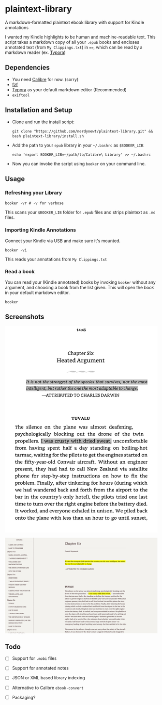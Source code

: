 # plaintext-library
A markdown-formatted plaintext ebook library with support for Kindle annotations

I wanted my Kindle highlights to be human and machine-readable text. This script takes a markdown copy of all your `.epub` books and encloses annotated text (from `My Clippings.txt`) in `==`, which can be read by a markdown reader (ex. [Typora](https://typora.io/))

## Dependencies

- You need [Calibre](https://github.com/kovidgoyal/calibre) for now. (sorry)
- [fzf](https://github.com/junegunn/fzf)
- [Typora](https://typora.io/) as your default markdown editor (Recommended)
- `exiftool`

## Installation and Setup

- Clone and run the install script:

  ```
  git clone "https://github.com/nerdynewt/plaintext-library.git" && bash plaintext-library/install.sh
  ```

- Add the path to your `epub` library in your `~/.bashrc` as `$BOOKER_LIB`:

  ```
  echo 'export BOOKER_LIB=~/path/to/Calibre\ Library' >> ~/.bashrc
  ```

- Now you can invoke the script using `booker` on your command line.

## Usage

### Refreshing your Library

```
booker -vr # -v for verbose
```

This scans your `$BOOKER_LIB` folder for `.epub` files and strips plaintext as `.md` files.

### Importing Kindle Annotations

Connect your Kindle via USB and make sure it's mounted.

```
booker -vi
```

This reads your annotations from `My Clippings.txt` 

### Read a book

You can read your (Kindle annotated) books by invoking `booker` without any argument, and choosing a book from the list given. This will open the book in your default markdown editor.

```
booker
```

## Screenshots

![Kindle Annotation](scrot_kindle.png?raw=true "Annotations on Kindle")

![Plaintext Annotation](scrot_typora.png?raw=true "Markdown Annotations")



## Todo

- [ ] Support for `.mobi` files
- [ ] Support for annotated notes
- [ ] JSON or XML based library indexing
- [ ] Alternative to Calibre `ebook-convert`
- [ ] Packaging?

